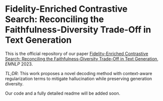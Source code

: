 # Fidelity-Enriched Contrastive Search: Reconciling the Faithfulness-Diversity Trade-Off in Text Generation

This is the official repository of our paper [Fidelity-Enriched Contrastive Search: Reconciling the Faithfulness-Diversity Trade-Off in Text Generation](https://arxiv.org/pdf/2310.14981.pdf), *EMNLP* 2023.

*TL;DR*: This work proposes a novel decoding method with context-aware regularization terms to mitigate hallucination while preserving generation diversity.

Our code and a fully detailed readme will be added soon.

